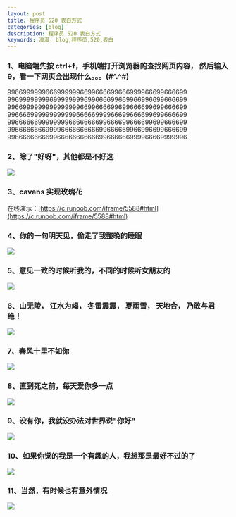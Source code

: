 ```yaml
---
layout: post
title: 程序员 520 表白方式
categories: [blog]
description: 程序员 520 表白方式
keywords: 浪漫, blog,程序员,520,表白
---
```


### 1、电脑端先按 ctrl+f，手机端打开浏览器的查找网页内容， 然后输入 9，看一下网页会出现什么。。。(#^.^#)

99669999996669999996699666699666999966699666699  
99699999999699999999699666699669966996699666699  
99669999999999999996699666699699666699699666699  
99666699999999999966666999966699666699699666699  
99666666999999996666666699666699666699699666699  
99666666669999666666666699666669966996699666699  
99666666666996666666666699666666999966669999996

### 2、除了"好呀"，其他都是不好选

![](https://www.runoob.com/wp-content/uploads/2019/05/20186211621248150.gif)

### 3、cavans 实现玫瑰花
在线演示：[https://c.runoob.com/iframe/5588#html](https://c.runoob.com/iframe/5588#html)

### 4、你的一句明天见，偷走了我整晚的睡眠

![](https://www.runoob.com/wp-content/uploads/2019/05/syt.png)

### 5、意见一致的时候听我的，不同的时候听女朋友的

![](https://www.runoob.com/wp-content/uploads/2019/05/final_decision.png)

### 6、山无陵， 江水为竭， 冬雷震震， 夏雨雪， 天地合， 乃敢与君绝！

![](https://www.runoob.com/wp-content/uploads/2019/05/swn.png)

### 7、春风十里不如你

![](https://www.runoob.com/wp-content/uploads/2019/05/cfsl.png)

### 8、直到死之前，每天爱你多一点

![](https://www.runoob.com/wp-content/uploads/2019/05/mtdan.png)

### 9、没有你，我就没办法对世界说"你好"

![](https://www.runoob.com/wp-content/uploads/2019/05/hw.png)

### 10、如果你觉的我是一个有趣的人，我想那是最好不过的了

![](https://www.runoob.com/wp-content/uploads/2019/05/charming.png)

### 11、当然，有时候也有意外情况

![](https://www.runoob.com/wp-content/uploads/2019/05/err404.png)
